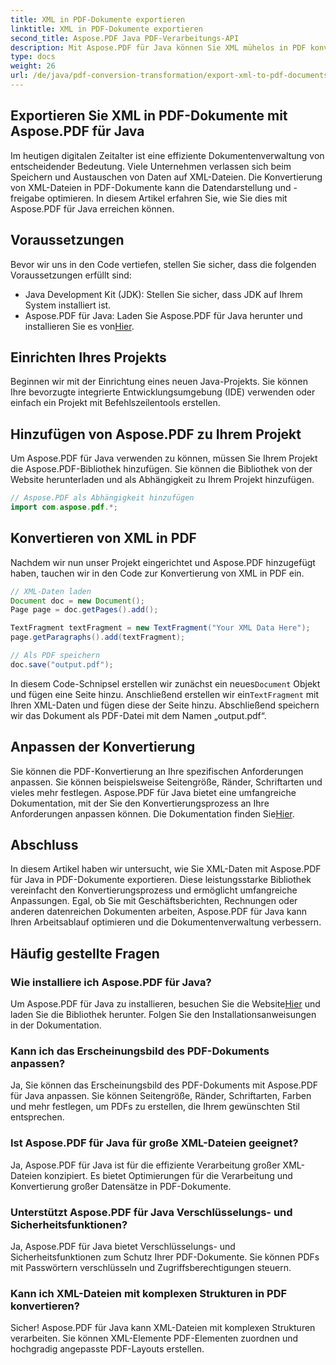 ```yaml
---
title: XML in PDF-Dokumente exportieren
linktitle: XML in PDF-Dokumente exportieren
second_title: Aspose.PDF Java PDF-Verarbeitungs-API
description: Mit Aspose.PDF für Java können Sie XML mühelos in PDF konvertieren. Optimieren Sie die Datendarstellung und -freigabe. In diesem umfassenden Handbuch erfahren Sie, wie das geht.
type: docs
weight: 26
url: /de/java/pdf-conversion-transformation/export-xml-to-pdf-documents/
---
```


## Exportieren Sie XML in PDF-Dokumente mit Aspose.PDF für Java

Im heutigen digitalen Zeitalter ist eine effiziente Dokumentenverwaltung von entscheidender Bedeutung. Viele Unternehmen verlassen sich beim Speichern und Austauschen von Daten auf XML-Dateien. Die Konvertierung von XML-Dateien in PDF-Dokumente kann die Datendarstellung und -freigabe optimieren. In diesem Artikel erfahren Sie, wie Sie dies mit Aspose.PDF für Java erreichen können.

## Voraussetzungen

Bevor wir uns in den Code vertiefen, stellen Sie sicher, dass die folgenden Voraussetzungen erfüllt sind:

- Java Development Kit (JDK): Stellen Sie sicher, dass JDK auf Ihrem System installiert ist.
-  Aspose.PDF für Java: Laden Sie Aspose.PDF für Java herunter und installieren Sie es von[Hier](https://releases.aspose.com/pdf/java/).

## Einrichten Ihres Projekts

Beginnen wir mit der Einrichtung eines neuen Java-Projekts. Sie können Ihre bevorzugte integrierte Entwicklungsumgebung (IDE) verwenden oder einfach ein Projekt mit Befehlszeilentools erstellen. 

## Hinzufügen von Aspose.PDF zu Ihrem Projekt

Um Aspose.PDF für Java verwenden zu können, müssen Sie Ihrem Projekt die Aspose.PDF-Bibliothek hinzufügen. Sie können die Bibliothek von der Website herunterladen und als Abhängigkeit zu Ihrem Projekt hinzufügen.

```java
// Aspose.PDF als Abhängigkeit hinzufügen
import com.aspose.pdf.*;
```

## Konvertieren von XML in PDF

Nachdem wir nun unser Projekt eingerichtet und Aspose.PDF hinzugefügt haben, tauchen wir in den Code zur Konvertierung von XML in PDF ein.

```java
// XML-Daten laden
Document doc = new Document();
Page page = doc.getPages().add();

TextFragment textFragment = new TextFragment("Your XML Data Here");
page.getParagraphs().add(textFragment);

// Als PDF speichern
doc.save("output.pdf");
```

 In diesem Code-Schnipsel erstellen wir zunächst ein neues`Document` Objekt und fügen eine Seite hinzu. Anschließend erstellen wir ein`TextFragment` mit Ihren XML-Daten und fügen diese der Seite hinzu. Abschließend speichern wir das Dokument als PDF-Datei mit dem Namen „output.pdf“.

## Anpassen der Konvertierung

 Sie können die PDF-Konvertierung an Ihre spezifischen Anforderungen anpassen. Sie können beispielsweise Seitengröße, Ränder, Schriftarten und vieles mehr festlegen. Aspose.PDF für Java bietet eine umfangreiche Dokumentation, mit der Sie den Konvertierungsprozess an Ihre Anforderungen anpassen können. Die Dokumentation finden Sie[Hier](https://reference.aspose.com/pdf/java/).

## Abschluss

In diesem Artikel haben wir untersucht, wie Sie XML-Daten mit Aspose.PDF für Java in PDF-Dokumente exportieren. Diese leistungsstarke Bibliothek vereinfacht den Konvertierungsprozess und ermöglicht umfangreiche Anpassungen. Egal, ob Sie mit Geschäftsberichten, Rechnungen oder anderen datenreichen Dokumenten arbeiten, Aspose.PDF für Java kann Ihren Arbeitsablauf optimieren und die Dokumentenverwaltung verbessern.

## Häufig gestellte Fragen

### Wie installiere ich Aspose.PDF für Java?

 Um Aspose.PDF für Java zu installieren, besuchen Sie die Website[Hier](https://releases.aspose.com/pdf/java/) und laden Sie die Bibliothek herunter. Folgen Sie den Installationsanweisungen in der Dokumentation.

### Kann ich das Erscheinungsbild des PDF-Dokuments anpassen?

Ja, Sie können das Erscheinungsbild des PDF-Dokuments mit Aspose.PDF für Java anpassen. Sie können Seitengröße, Ränder, Schriftarten, Farben und mehr festlegen, um PDFs zu erstellen, die Ihrem gewünschten Stil entsprechen.

### Ist Aspose.PDF für Java für große XML-Dateien geeignet?

Ja, Aspose.PDF für Java ist für die effiziente Verarbeitung großer XML-Dateien konzipiert. Es bietet Optimierungen für die Verarbeitung und Konvertierung großer Datensätze in PDF-Dokumente.

### Unterstützt Aspose.PDF für Java Verschlüsselungs- und Sicherheitsfunktionen?

Ja, Aspose.PDF für Java bietet Verschlüsselungs- und Sicherheitsfunktionen zum Schutz Ihrer PDF-Dokumente. Sie können PDFs mit Passwörtern verschlüsseln und Zugriffsberechtigungen steuern.

### Kann ich XML-Dateien mit komplexen Strukturen in PDF konvertieren?

Sicher! Aspose.PDF für Java kann XML-Dateien mit komplexen Strukturen verarbeiten. Sie können XML-Elemente PDF-Elementen zuordnen und hochgradig angepasste PDF-Layouts erstellen.